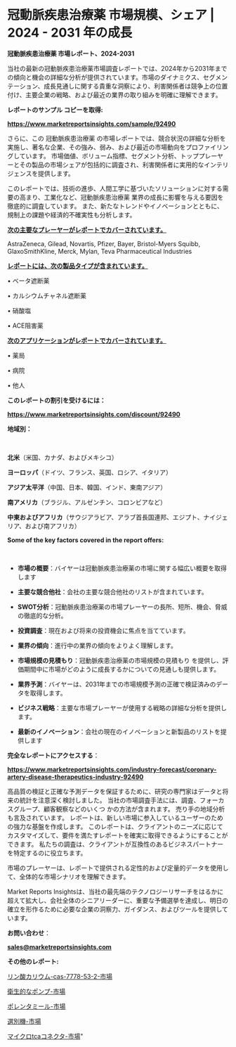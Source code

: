 # 冠動脈疾患治療薬 市場規模、シェア | 2024 - 2031 年の成長

<strong>冠動脈疾患治療薬 市場レポート、2024-2031</strong>

当社の最新の冠動脈疾患治療薬市場調査レポートでは、2024年から2031年までの傾向と機会の詳細な分析が提供されています。市場のダイナミクス、セグメンテーション、成長見通しに関する貴重な洞察により、利害関係者は競争上の位置付け、主要企業の戦略、および最近の業界の取り組みを明確に理解できます。



<strong>レポートのサンプル コピーを取得:</strong> <a href=https://www.marketreportsinsights.com/sample/92490>

<strong><u>https://www.marketreportsinsights.com/sample/92490</u></strong></a>

さらに、この 冠動脈疾患治療薬 の市場レポートでは、競合状況の詳細な分析を実施し、著名な企業、その強み、弱み、および最近の市場動向をプロファイリングしています。 市場価値、ボリューム指標、セグメント分析、トッププレーヤーとその製品の市場シェアが包括的に調査され、利害関係者に実用的なインテリジェンスを提供します。

このレポートでは、技術の進歩、人間工学に基づいたソリューションに対する需要の高まり、工業化など、冠動脈疾患治療薬 業界の成長に影響を与える要因を徹底的に調査しています。 また、新たなトレンドやイノベーションとともに、規制上の課題や経済的不確実性も分析します。



<strong><u>次の主要なプレーヤーがレポートでカバーされています。</u></strong>

AstraZeneca, Gilead, Novartis, Pfizer, Bayer, Bristol-Myers Squibb, GlaxoSmithKline, Merck, Mylan, Teva Pharmaceutical Industries



<strong><u><b>レポートには、次の製品タイプが含まれています。</b></u></strong>

• ベータ遮断薬

• カルシウムチャネル遮断薬

• 硝酸塩

• ACE阻害薬



<strong><u><b>次のアプリケーションがレポートでカバーされています。</b></u></strong>

• 薬局

• 病院

• 他人



<strong><b>このレポートの割引を受けるには：</b></strong>

<a href=https://www.marketreportsinsights.com/discount/92490>

<strong><u>https://www.marketreportsinsights.com/discount/92490</u></strong></a>



<strong>地域別：</strong>

<strong> </strong>



<strong>北米</strong>（米国、カナダ、およびメキシコ）



<strong>ヨーロッパ</strong>（ドイツ、フランス、英国、ロシア、イタリア）



<strong>アジア太平洋</strong>（中国、日本、韓国、インド、東南アジア）



<strong>南アメリカ</strong>（ブラジル、アルゼンチン、コロンビアなど）



<strong>中東およびアフリカ</strong>（サウジアラビア、アラブ首長国連邦、エジプト、ナイジェリア、および南アフリカ）



<strong>Some of the key factors covered in the report offers:</strong>

<strong> </strong>
<ul>
  <li>

<strong>市場の概要</strong>：バイヤーは冠動脈疾患治療薬の市場に関する幅広い概要を取得します</li>
  <li>

<strong>主要な競合他社</strong>：会社の主要な競合他社のリストが含まれています。</li>
  <li>

<strong>SWOT分析</strong>：冠動脈疾患治療薬の市場プレーヤーの長所、短所、機会、脅威の徹底的な分析。</li>
  <li>

<strong>投資調査</strong>：現在および将来の投資機会に焦点を当てています。</li>
  <li>

<strong>業界の傾向</strong>：進行中の業界の傾向をよりよく理解します。</li>
  <li>

<strong>市場規模の見積もり</strong>：冠動脈疾患治療薬の市場規模の見積もり を提供し、評価期間中に市場がどのように成長するかについての見通しも提供します。</li>
  <li>

<strong>業界予測</strong>：バイヤーは、2031年までの市場規模予測の正確で検証済みのデータを取得します。</li>
  <li>

<strong>ビジネス戦略</strong>：主要な市場プレーヤーが使用する戦略の詳細な分析を提供します。</li>
  <li>

<strong>最新のイノベーション</strong>：会社の現在のイノベーションと新製品のリストを提供します</li>
</ul>


<strong>完全なレポートにアクセスする</strong>：

<a href=https://www.marketreportsinsights.com/industry-forecast/coronary-artery-disease-therapeutics-industry-92490>

<strong><u>https://www.marketreportsinsights.com/industry-forecast/coronary-artery-disease-therapeutics-industry-92490</u></strong></a>

高品質の検証と正確な予測データを保証するために、研究の専門家はデータと将来の統計を注意深く検討しました。 当社の市場調査手法には、調査、フォーカスグループ、顧客観察などのいくつ かの方法が含まれます。 売り手の地域分析も言及されています。 レポートは、新しい市場に参入しているユーザーのための強力な基盤を作成します。 このレポートは、クライアントのニーズに応じてカスタマイズして、要件を満たすレポートを確実に取得できるようにすることができます。 私たちの調査は、クライアントが互換性のあるビジネスパートナーを特定するのに役立ちます。

市場のプレーヤーは、レポートで提供される定性的および定量的データを使用して、全体的な市場シナリオを理解できます。

Market Reports Insightsは、当社の最先端のテクノロジーリサーチをはるかに超えて拡大し、会社全体のシニアリーダーに、重要な予備選挙を達成し、明日の確立を形作るために必要な企業の洞察力、ガイダンス、およびツールを提供しています。



<strong><b>お問い合わせ</b></strong>：

<a href=mailto:sales@marketreportsinsights.com>

<strong><u>sales@marketreportsinsights.com</u></strong></a>



<strong>その他のレポート:</strong>

<a href=https://www.linkedin.com/pulse/リン酸カリウム-cas-7778-53-2-市場-2023-収益と成長ドライバー-kgrif/>リン酸カリウム-cas-7778-53-2-市場</a>

<a href=https://www.linkedin.com/pulse/衛生的なポンプ-市場-2023-総合分析と事業成長戦略-2030-pr-news-hub-fongf/>衛生的なポンプ-市場</a>

<a href=https://www.linkedin.com/pulse/ポレンタミール-市場-2023-最新の-cagr-および成長分析-2030-pr-news-hub-03a5f/>ポレンタミール-市場</a>

<a href=https://www.linkedin.com/pulse/選別機-市場-2023-最新の-cagr-および成長分析-2030-pr-news-hub-igsef/>選別機-市場</a>

<a href=https://www.linkedin.com/pulse/マイクロtcaコネクタ-市場-2030-年までの需要に焦点を当てた-2023-zublf/>マイクロtcaコネクタ-市場</a>"
  
